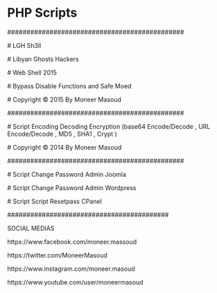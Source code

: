 # PHP Scripts
<p>##############################################</p>
<p>#                   LGH Sh3ll            
<p>#             Libyan Ghosts Hackers            
<p>#                Web Shell 2015                    
<p>#   Bypass Disable Functions and Safe Moed    
<p>#       Copyright © 2015 By Moneer Masoud          
<p>##############################################</p>
<p># Script Encoding Decoding Encryption (base64 Encode/Decode , URL Encode/Decode , MD5 , SHA1 , Crypt ) 
<p>#                             Copyright © 2014 By Moneer Masoud                                       
<p>##############################################</p>
<p># Script Change Password Admin Joomla    </p>
<p># Script Change Password Admin Wordpress </p>
<p># Script Script Resetpass CPanel          </p>
<p>##########################################</p>

<p>SOCIAL MEDIAS</p>

<p>https://www.facebook.com/moneer.massoud</p>
<p>https://twitter.com/MoneerMasoud</p>
<p>https://www.instagram.com/moneer.masoud</p>
<p>https://www.youtube.com/user/moneermasoud</p>
